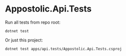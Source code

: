 # Appostolic.Api.Tests

Run all tests from repo root:

```
dotnet test
```

Or just this project:

```
dotnet test apps/api.tests/Appostolic.Api.Tests.csproj
```
